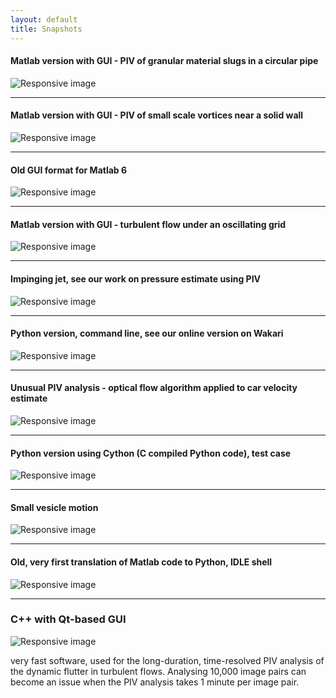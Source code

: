```yaml
---
layout: default
title: Snapshots
---
```


#### Matlab version with GUI - PIV of granular material slugs in a circular pipe

<img src="images/ScreenShot-2014-04-12.png" class="img-responsive" alt="Responsive image">

----

#### Matlab version with GUI - PIV of small scale vortices near a solid wall

<img src="images/2758623_orig.jpg" alt="Responsive image" class="img-responsive">

----


#### Old GUI format for Matlab 6
<img src="images/7034055_orig.jpg" lass="img-responsive" alt="Responsive image">

---	

#### Matlab version with GUI - turbulent flow under an oscillating grid		
<img src="images/2952931_orig.jpg" class="img-responsive" alt="Responsive image">


---

#### Impinging jet, see our work on pressure estimate using PIV

<img src="images/6118616_orig.jpg" class="img-responsive" alt="Responsive image">

---

#### Python version, command line, see our online version on Wakari

<img src="images/308957_orig.jpg" class="img-responsive" alt="Responsive image">

----

#### Unusual PIV analysis - optical flow algorithm applied to car velocity estimate

<img src="images/1104404_orig.jpg" class="img-responsive" alt="Responsive image">

---



#### Python version using Cython (C compiled Python code), test case

<img src="images/1965887_orig.jpg" class="img-responsive" alt="Responsive image">

---


#### Small vesicle motion

<img src="images/4043066_orig.png" class="img-responsive" alt="Responsive image">

----

#### Old, very first translation of Matlab code to Python, IDLE shell
<img src="images/1333958_orig.jpg" class="img-responsive" alt="Responsive image">


----

### C++ with Qt-based GUI 

<img src="images/8930832_orig.png" class="img-responsive" alt="Responsive image">

very fast software, used for the long-duration, time-resolved PIV analysis of the 
dynamic flutter in turbulent flows. Analysing 10,000 image pairs can become an issue 
when the PIV analysis takes 1 minute per image pair. 
